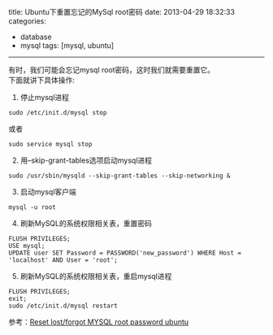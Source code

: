 title: Ubuntu下重置忘记的MySql root密码
date: 2013-04-29 18:32:33
categories:
- database
- mysql
tags: [mysql, ubuntu]
---
有时，我们可能会忘记mysql root密码，这时我们就需要重置它。  
下面就讲下具体操作:

<!--more-->
1. 停止mysql进程
```
sudo /etc/init.d/mysql stop
```
或者
```
sudo service mysql stop
```
2. 用–skip-grant-tables选项启动mysql进程
```
sudo /usr/sbin/mysqld --skip-grant-tables --skip-networking &
```
3. 启动mysql客户端
```
mysql -u root
```
4. 刷新MySQL的系统权限相关表，重置密码
```
FLUSH PRIVILEGES;
USE mysql;
UPDATE user SET Password = PASSWORD('new_password') WHERE Host = 'localhost' AND User = 'root';
```
5. 刷新MySQL的系统权限相关表，重启mysql进程
```
FLUSH PRIVILEGES;
exit;
sudo /etc/init.d/mysql restart
```

参考：[Reset lost/forgot MYSQL root password ubuntu](http://chetansingh.me/2012/07/01/reset-lostforgot-mysql-root-password-ubuntu/)

